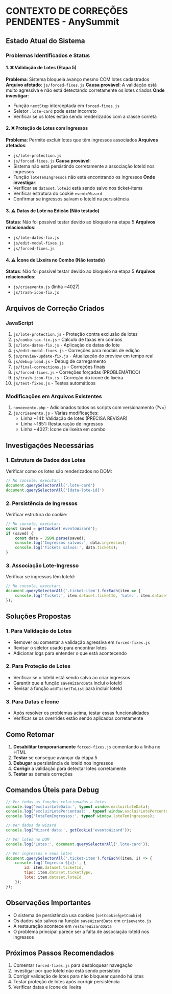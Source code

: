 # CONTEXTO DE CORREÇÕES PENDENTES - AnySummit

## Estado Atual do Sistema

### Problemas Identificados e Status

#### 1. ❌ Validação de Lotes (Etapa 5)
**Problema**: Sistema bloqueia avanço mesmo COM lotes cadastrados
**Arquivo afetado**: `js/forced-fixes.js`
**Causa provável**: A validação está muito agressiva e não está detectando corretamente os lotes criados
**Onde investigar**:
- Função `nextStep` interceptada em `forced-fixes.js`
- Seletor `.lote-card` pode estar incorreto
- Verificar se os lotes estão sendo renderizados com a classe correta

#### 2. ❌ Proteção de Lotes com Ingressos
**Problema**: Permite excluir lotes que têm ingressos associados
**Arquivos afetados**: 
- `js/lote-protection.js`
- `js/forced-fixes.js`
**Causa provável**: 
- Sistema não está persistindo corretamente a associação loteId nos ingressos
- Função `loteTemIngressos` não está encontrando os ingressos
**Onde investigar**:
- Verificar se `dataset.loteId` está sendo salvo nos ticket-items
- Verificar estrutura do cookie `eventoWizard`
- Confirmar se ingressos salvam o loteId na persistência

#### 3. ⚠️ Datas de Lote na Edição (Não testado)
**Status**: Não foi possível testar devido ao bloqueio na etapa 5
**Arquivos relacionados**:
- `js/lote-dates-fix.js`
- `js/edit-modal-fixes.js`
- `js/forced-fixes.js`

#### 4. ⚠️ Ícone de Lixeira no Combo (Não testado)
**Status**: Não foi possível testar devido ao bloqueio na etapa 5
**Arquivos relacionados**:
- `js/criaevento.js` (linha ~4027)
- `js/trash-icon-fix.js`

## Arquivos de Correção Criados

### JavaScript
1. `js/lote-protection.js` - Proteção contra exclusão de lotes
2. `js/combo-tax-fix.js` - Cálculo de taxas em combos
3. `js/lote-dates-fix.js` - Aplicação de datas do lote
4. `js/edit-modal-fixes.js` - Correções para modais de edição
5. `js/preview-update-fix.js` - Atualização do preview em tempo real
6. `js/debug-load.js` - Debug de carregamento
7. `js/final-corrections.js` - Correções finais
8. `js/forced-fixes.js` - Correções forçadas (PROBLEMÁTICO)
9. `js/trash-icon-fix.js` - Correção do ícone de lixeira
10. `js/test-fixes.js` - Testes automáticos

### Modificações em Arquivos Existentes
1. `novoevento.php` - Adicionados todos os scripts com versionamento (?v=<?php echo time(); ?>)
2. `js/criaevento.js` - Várias modificações:
   - Linha ~141: Validação de lotes (PRECISA REVISAR)
   - Linha ~1851: Restauração de ingressos
   - Linha ~4027: Ícone de lixeira em combo

## Investigações Necessárias

### 1. Estrutura de Dados dos Lotes
Verificar como os lotes são renderizados no DOM:
```javascript
// No console, executar:
document.querySelectorAll('.lote-card')
document.querySelectorAll('[data-lote-id]')
```

### 2. Persistência de Ingressos
Verificar estrutura do cookie:
```javascript
// No console, executar:
const saved = getCookie('eventoWizard');
if (saved) {
    const data = JSON.parse(saved);
    console.log('Ingressos salvos:', data.ingressos);
    console.log('Tickets salvos:', data.tickets);
}
```

### 3. Associação Lote-Ingresso
Verificar se ingressos têm loteId:
```javascript
// No console, executar:
document.querySelectorAll('.ticket-item').forEach(item => {
    console.log('Ticket:', item.dataset.ticketId, 'Lote:', item.dataset.loteId);
});
```

## Soluções Propostas

### 1. Para Validação de Lotes
- Remover ou comentar a validação agressiva em `forced-fixes.js`
- Revisar o seletor usado para encontrar lotes
- Adicionar logs para entender o que está acontecendo

### 2. Para Proteção de Lotes
- Verificar se o loteId está sendo salvo ao criar ingressos
- Garantir que a função `saveWizardData` inclui o loteId
- Revisar a função `addTicketToList` para incluir loteId

### 3. Para Datas e Ícone
- Após resolver os problemas acima, testar essas funcionalidades
- Verificar se os overrides estão sendo aplicados corretamente

## Como Retomar

1. **Desabilitar temporariamente** `forced-fixes.js` comentando a linha no HTML
2. **Testar** se consegue avançar da etapa 5
3. **Debugar** a persistência de loteId nos ingressos
4. **Corrigir** a validação para detectar lotes corretamente
5. **Testar** as demais correções

## Comandos Úteis para Debug

```javascript
// Ver todas as funções relacionadas a lotes
console.log('excluirLoteData:', typeof window.excluirLoteData);
console.log('excluirLotePercentual:', typeof window.excluirLotePercentual);
console.log('loteTemIngressos:', typeof window.loteTemIngressos);

// Ver dados do wizard
console.log('Wizard data:', getCookie('eventoWizard'));

// Ver lotes no DOM
console.log('Lotes:', document.querySelectorAll('.lote-card'));

// Ver ingressos e seus lotes
document.querySelectorAll('.ticket-item').forEach((item, i) => {
    console.log(`Ingresso ${i}:`, {
        id: item.dataset.ticketId,
        tipo: item.dataset.ticketType,
        lote: item.dataset.loteId
    });
});
```

## Observações Importantes

- O sistema de persistência usa cookies (`setCookie`/`getCookie`)
- Os dados são salvos na função `saveWizardData` em `criaevento.js`
- A restauração acontece em `restoreWizardData`
- O problema principal parece ser a falta de associação loteId nos ingressos

## Próximos Passos Recomendados

1. Comentar `forced-fixes.js` para desbloquear navegação
2. Investigar por que loteId não está sendo persistido
3. Corrigir validação de lotes para não bloquear quando há lotes
4. Testar proteção de lotes após corrigir persistência
5. Verificar datas e ícone de lixeira
